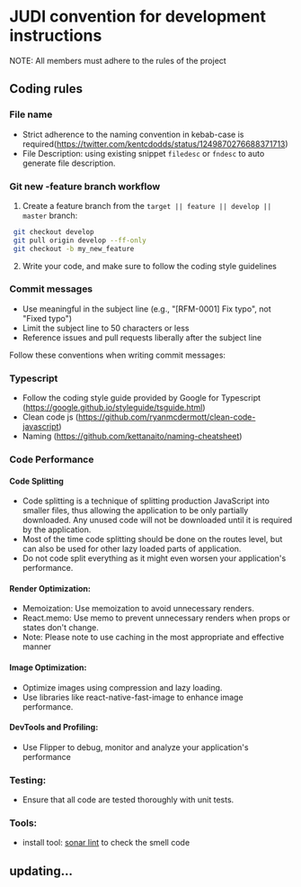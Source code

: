# JUDI convention for development instructions

NOTE: All members must adhere to the rules of the project

## Coding rules

### File name

- Strict adherence to the naming convention in kebab-case is required(https://twitter.com/kentcdodds/status/1249870276688371713)
- File Description: using existing snippet `filedesc` or `fndesc` to auto generate file description.

### Git new -feature branch workflow

1. Create a feature branch from the `target || feature || develop || master` branch:

```bash
 git checkout develop
 git pull origin develop --ff-only
 git checkout -b my_new_feature
```

2. Write your code, and make sure to follow the coding style guidelines

### Commit messages

- Use meaningful in the subject line (e.g., "[RFM-0001] Fix typo", not "Fixed typo")
- Limit the subject line to 50 characters or less
- Reference issues and pull requests liberally after the subject line

Follow these conventions when writing commit messages:

### Typescript

- Follow the coding style guide provided by Google for Typescript (https://google.github.io/styleguide/tsguide.html)
- Clean code js (https://github.com/ryanmcdermott/clean-code-javascript)
- Naming (https://github.com/kettanaito/naming-cheatsheet)

### Code Performance

#### Code Splitting

- Code splitting is a technique of splitting production JavaScript into smaller files, thus allowing the application to be only partially downloaded. Any unused code will not be downloaded until it is required by the application.
- Most of the time code splitting should be done on the routes level, but can also be used for other lazy loaded parts of application.
- Do not code split everything as it might even worsen your application's performance.

#### Render Optimization:

- Memoization: Use memoization to avoid unnecessary renders.
- React.memo: Use memo to prevent unnecessary renders when props or states don't change.
- Note: Please note to use caching in the most appropriate and effective manner

#### Image Optimization:

- Optimize images using compression and lazy loading.
- Use libraries like react-native-fast-image to enhance image performance.

#### DevTools and Profiling:

- Use Flipper to debug, monitor and analyze your application's performance

### Testing:

- Ensure that all code are tested thoroughly with unit tests.

### Tools:

- install tool: [sonar lint](https://marketplace.visualstudio.com/items?itemName=SonarSource.sonarlint-vscode) to check the smell code

## updating...
